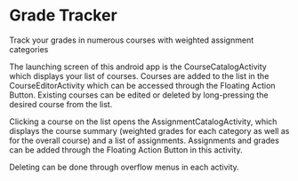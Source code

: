 # Grade Tracker
Track your grades in numerous courses with weighted assignment categories

The launching screen of this android app is the CourseCatalogActivity which displays your list of courses.
Courses are added to the list in the CourseEditorActivity which can be accessed through the Floating Action Button.
Existing courses can be edited or deleted by long-pressing the desired course from the list.

Clicking a course on the list opens the AssignmentCatalogActivity, which displays the course summary (weighted
grades for each category as well as for the overall course) and a list of assignments. Assignments and grades
can be added through the Floating Action Button in this activity.

Deleting can be done through overflow menus in each activity.
